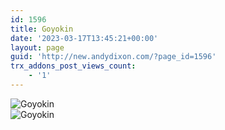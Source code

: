 ```yaml
---
id: 1596
title: Goyokin
date: '2023-03-17T13:45:21+00:00'
layout: page
guid: 'http://new.andydixon.com/?page_id=1596'
trx_addons_post_views_count:
    - '1'
---
```


![Goyokin](https://i0.wp.com/assets.g8x2.ldn.idrivee2-23.com/posters/Goyokin%2001.jpg?w=1200&ssl=1 "Goyokin")  
![Goyokin](https://i0.wp.com/assets.g8x2.ldn.idrivee2-23.com/posters/Goyokin%2002.jpg?w=1200&ssl=1 "Goyokin")